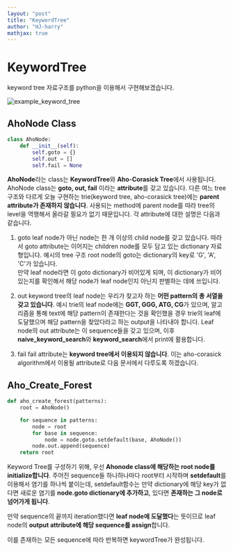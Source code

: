 ```yaml
---
layout: "post"
title: "KeywordTree"
author: "HJ-harry"
mathjax: true
---
```


# KeywordTree
keyword tree 자료구조를 python을 이용해서 구현해보겠습니다.  

![example_keyword_tree](file:///example_keyword_tree.png)

## AhoNode Class
```python
class AhoNode:
    def __init__(self):
        self.goto = {}
        self.out = []
        self.fail = None
```
**AhoNode**라는 class는 **KeywordTree**와 **Aho-Corasick Tree**에서 사용됩니다. AhoNode class는 **goto, out, fail** 이라는 **attribute**를 갖고 있습니다.  다른 여느 tree 구조와 다르게 오늘 구현하는 trie(keyword tree, aho-corasick tree)에는 **parent attribute가 존재하지 않습니다**. 사용되는 method에 parent node를 따라 tree의 level을 역행해서 올라갈 필요가 없기 때문입니다. 각 attribute에 대한 설명은 다음과 같습니다.

1. goto
  leaf node가 아닌 node는 한 개 이상의 child node를 갖고 있습니다. 따라서 goto attribute는 이어지는 children node를 모두 담고 있는 dictionary 자료형입니다. 예시의 tree 구조 root node의 goto는 dictionary의 key로 'G', 'A', 'C'가 있습니다.  
 만약 leaf node라면 이 goto dictionary가 비어있게 되며, 이 dictionary가 비어있는지를 확인해서 해당 node가 leaf node인지 아닌지 판별하는 데에 쓰입니다.  

2. out
  keyword tree의 leaf node는 우리가 찾고자 하는 **어떤 pattern의 총 서열을 갖고 있습니다**. 예시 trie의 leaf node에는 **GGT, GGG, ATG, CG**가 있으며, 알고리즘을 통해 text에 해당 pattern이 존재한다는 것을 확인했을 경우 trie의 leaf에 도달했으며 해당 pattern을 찾았다라고 하는 output을 나타내야 합니다. Leaf node의 out attribute는 이 sequence들을 갖고 있으며, 이후 **naive_keyword_search**와 **keyword_search**에서 print에 활용합니다.  

3. fail
  fail attribute는 **keyword tree에서 이용되지 않습니다**. 이는 aho-corasick algorithm에서 이용될 attribute로 다음 문서에서 다루도록 하겠습니다.

## Aho_Create_Forest


```python
def aho_create_forest(patterns):
    root = AhoNode()

    for sequence in patterns:
        node = root
        for base in sequence:
            node = node.goto.setdefault(base, AhoNode())
        node.out.append(sequence)
    return root
```
Keyword Tree를 구성하기 위해, 우선 **Ahonode class에 해당하는 root node를  initialize합니다**. 주어진 sequence들 하나하나마다 root부터 시작하며 **setdefault**를 이용해서 염기를 하나씩 붙이는데, setdefault함수는 만약 dictionary에 해당 key가 없다면 새로운 염기를 **node.goto dictionary에 추가하고**, 있다면 **존재하는 그 node로 넘어가게 됩니다**.  

만약 sequence의 끝까지 iteration했다면 **leaf node에 도달했다**는 뜻이므로 leaf node의 **output attribute에 해당 sequence를 assign**합니다.

이를 존재하는 모든 sequence에 따라 반복하면 keywordTree가 완성됩니다.

##
